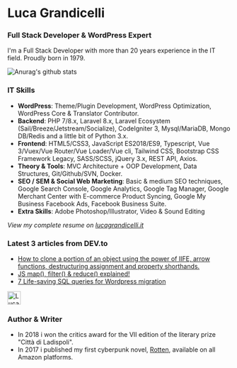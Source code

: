 # Luca Grandicelli

### Full Stack Developer & WordPress Expert

I'm a Full Stack Developer with more than 20 years experience in the IT field. Proudly born in 1979.

![Anurag's github stats](https://github-readme-stats.vercel.app/api?username=lucagrandicelli&count_private=true&show_icons=true&theme=radical)

### IT Skills
*   **WordPress**: Theme/Plugin Development, WordPress Optimization, WordPress Core & Translator Contributor.
*   **Backend**: PHP 7/8.x, Laravel 8.x, Laravel Ecosystem (Sail/Breeze/Jetstream/Socialize), CodeIgniter 3, Mysql/MariaDB, Mongo DB/Redis and a little bit of Python 3.x.
*   **Frontend**: HTML5/CSS3, JavaScript ES2018/ES9, Typescript, Vue 3/Vuex/Vue Router/Vue Loader/Vue cli, Tailwind CSS, Bootstrap CSS Framework Legacy, SASS/SCSS, jQuery 3.x, REST API, Axios.
*   **Theory & Tools**: MVC Architecture + OOP Development, Data Structures, Git/Github/SVN, Docker.
*   **SEO / SEM & Social Web Marketing**: Basic & medium SEO techniques, Google Search Console, Google Analytics, Google Tag Manager, Google Merchant Center with E-commerce Product Syncing, Google My Business Facebook Ads, Facebook Business Suite.
*   **Extra Skills**: Adobe Photoshop/Illustrator, Video & Sound Editing

*View my complete resume on [lucagrandicelli.it](https://www.lucagrandicelli.it)*

### **Latest 3 articles from DEV.to**

*   [How to clone a portion of an object using the power of IIFE, arrow functions, destructuring assignment and property shorthands.](https://dev.to/lucagrandicelli/how-to-clone-a-portion-of-an-object-using-the-power-of-iife-arrow-functions-destructuring-assignment-and-property-shorthands-379f "How to clone a portion of an object using the power of IIFE, arrow functions, destructuring assignment and property shorthands.")
*   [JS map(), filter() & reduce() explained!](https://dev.to/lucagrandicelli/js-map-filter-reduce-explained-572e "JS map(), filter() & reduce() explained!")
*   [7 Life-saving SQL queries for Wordpress migration](https://dev.to/lucagrandicelli/7-life-saving-sql-queries-for-wordpress-migration-o90 "7 Life-saving SQL queries for Wordpress migration")

<a href="https://dev.to/lucagrandicelli">
  <img src="https://d2fltix0v2e0sb.cloudfront.net/dev-badge.svg" alt="Luca Grandicelli's DEV Profile" height="30" width="30">
</a>

### Author & Writer
* In 2018 i won the critics award for the VII edition of the literary prize "Città di Ladispoli".
* In 2017 i published my first cyberpunk novel, [Rotten](https://www.amazon.it/dp/B01MRAMS7J/ref=cm_sw_r_cp_ep_dp_QSINBb262M7ZA "Rotten"), available on all Amazon platforms.
